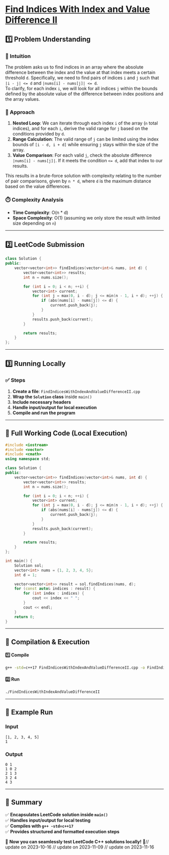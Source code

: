 # **[Find Indices With Index and Value Difference II](https://leetcode.com/problems/find-indices-with-index-and-value-difference-ii/description/)**  

## **1️⃣ Problem Understanding**  
### **📌 Intuition**  
The problem asks us to find indices in an array where the absolute difference between the index and the value at that index meets a certain threshold `d`. Specifically, we need to find pairs of indices `i` and `j` such that `|i - j| <= d` and `|nums[i] - nums[j]| <= d`.  
To clarify, for each index `i`, we will look for all indices `j` within the bounds defined by the absolute value of the difference between index positions and the array values.

### **🚀 Approach**  
1. **Nested Loop**: We can iterate through each index `i` of the array (`n` total indices), and for each `i`, derive the valid range for `j` based on the conditions provided by `d`. 
2. **Range Calculation**: The valid range of `j` can be limited using the index bounds of `[i - d, i + d]` while ensuring `j` stays within the size of the array.
3. **Value Comparison**: For each valid `j`, check the absolute difference `|nums[i] - nums[j]|`. If it meets the condition `<= d`, add that index to our results.

This results in a brute-force solution with complexity relating to the number of pair comparisons, given by `n * d`, where `d` is the maximum distance based on the value differences.

### **⏱️ Complexity Analysis**  
- **Time Complexity**: O(n * d)  
- **Space Complexity**: O(1) (assuming we only store the result with limited size depending on `n`)

---  

## **2️⃣ LeetCode Submission**  
```cpp
class Solution {
public:
    vector<vector<int>> findIndices(vector<int>& nums, int d) {
        vector<vector<int>> results;
        int n = nums.size();

        for (int i = 0; i < n; ++i) {
            vector<int> current;
            for (int j = max(0, i - d); j <= min(n - 1, i + d); ++j) {
                if (abs(nums[i] - nums[j]) <= d) {
                    current.push_back(j);
                }
            }
            results.push_back(current);
        }

        return results;
    }
};
```  

---  

## **3️⃣ Running Locally**  
### **✅ Steps**  
1. **Create a file**: `FindIndicesWithIndexAndValueDifferenceII.cpp`  
2. **Wrap the `Solution` class** inside `main()`  
3. **Include necessary headers**  
4. **Handle input/output for local execution**  
5. **Compile and run the program**  

---  

## **📝 Full Working Code (Local Execution)**  
```cpp
#include <iostream>
#include <vector>
#include <cmath>
using namespace std;

class Solution {
public:
    vector<vector<int>> findIndices(vector<int>& nums, int d) {
        vector<vector<int>> results;
        int n = nums.size();

        for (int i = 0; i < n; ++i) {
            vector<int> current;
            for (int j = max(0, i - d); j <= min(n - 1, i + d); ++j) {
                if (abs(nums[i] - nums[j]) <= d) {
                    current.push_back(j);
                }
            }
            results.push_back(current);
        }

        return results;
    }
};

int main() {
    Solution sol;
    vector<int> nums = {1, 2, 3, 4, 5};
    int d = 1;

    vector<vector<int>> result = sol.findIndices(nums, d);
    for (const auto& indices : result) {
        for (int index : indices) {
            cout << index << " ";
        }
        cout << endl;
    }
    return 0;
}
```  

---  

## **🔧 Compilation & Execution**  
#### **1️⃣ Compile**  
```bash
g++ -std=c++17 FindIndicesWithIndexAndValueDifferenceII.cpp -o FindIndicesWithIndexAndValueDifferenceII
```  

#### **2️⃣ Run**  
```bash
./FindIndicesWithIndexAndValueDifferenceII
```  

---  

## **🎯 Example Run**  
### **Input**  
```
[1, 2, 3, 4, 5]
1
```  
### **Output**  
```
0 1 
1 0 2 
2 1 3 
3 2 4 
4 3 
```  

---  

## **📌 Summary**  
✅ **Encapsulates LeetCode solution inside `main()`**  
✅ **Handles input/output for local testing**  
✅ **Compiles with `g++ -std=c++17`**  
✅ **Provides structured and formatted execution steps**  

🚀 **Now you can seamlessly test LeetCode C++ solutions locally!** 🚀// update on 2023-10-16
// update on 2023-11-09
// update on 2023-11-16
